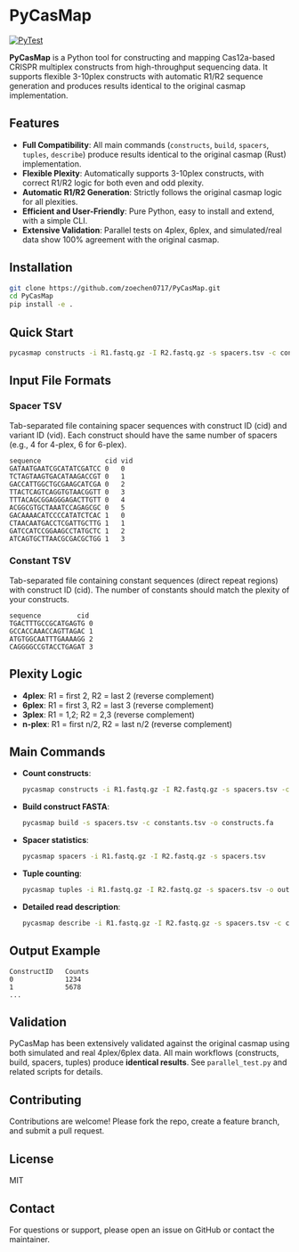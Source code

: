 # PyCasMap

[![PyTest](https://github.com/zoechen0717/PyCasMap/actions/workflows/pytest.yml/badge.svg)](https://github.com/zoechen0717/PyCasMap/actions/workflows/pytest.yml)

**PyCasMap** is a Python tool for constructing and mapping Cas12a-based CRISPR multiplex constructs from high-throughput sequencing data. It supports flexible 3-10plex constructs with automatic R1/R2 sequence generation and produces results identical to the original casmap implementation.

## Features

- **Full Compatibility**: All main commands (`constructs`, `build`, `spacers`, `tuples`, `describe`) produce results identical to the original casmap (Rust) implementation.
- **Flexible Plexity**: Automatically supports 3-10plex constructs, with correct R1/R2 logic for both even and odd plexity.
- **Automatic R1/R2 Generation**: Strictly follows the original casmap logic for all plexities.
- **Efficient and User-Friendly**: Pure Python, easy to install and extend, with a simple CLI.
- **Extensive Validation**: Parallel tests on 4plex, 6plex, and simulated/real data show 100% agreement with the original casmap.

## Installation

```bash
git clone https://github.com/zoechen0717/PyCasMap.git
cd PyCasMap
pip install -e .
```

## Quick Start

```bash
pycasmap constructs -i R1.fastq.gz -I R2.fastq.gz -s spacers.tsv -c constants.tsv -o output.tsv
```

## Input File Formats

### Spacer TSV
Tab-separated file containing spacer sequences with construct ID (cid) and variant ID (vid). Each construct should have the same number of spacers (e.g., 4 for 4-plex, 6 for 6-plex).

```
sequence                cid vid
GATAATGAATCGCATATCGATCC 0   0
TCTAGTAAGTGACATAAGACCGT 0   1
GACCATTGGCTGCGAAGCATCGA 0   2
TTACTCAGTCAGGTGTAACGGTT 0   3
TTTACAGCGGAGGGAGACTTGTT 0   4
ACGGCGTGCTAAATCCAGAGCGC 0   5
GACAAAACATCCCCATATCTCAC 1   0
CTAACAATGACCTCGATTGCTTG 1   1
GATCCATCCGGAAGCCTATGCTC 1   2
ATCAGTGCTTAACGCGACGCTGG 1   3
```

### Constant TSV
Tab-separated file containing constant sequences (direct repeat regions) with construct ID (cid). The number of constants should match the plexity of your constructs.

```
sequence         cid
TGACTTTGCCGCATGAGTG 0
GCCACCAAACCAGTTAGAC 1
ATGTGGCAATTTGAAAAGG 2
CAGGGGCCGTACCTGAGAT 3
```

## Plexity Logic

- **4plex**: R1 = first 2, R2 = last 2 (reverse complement)
- **6plex**: R1 = first 3, R2 = last 3 (reverse complement)
- **3plex**: R1 = 1,2; R2 = 2,3 (reverse complement)
- **n-plex**: R1 = first n/2, R2 = last n/2 (reverse complement)

## Main Commands

- **Count constructs**:
  ```bash
  pycasmap constructs -i R1.fastq.gz -I R2.fastq.gz -s spacers.tsv -c constants.tsv -o output.tsv
  ```
- **Build construct FASTA**:
  ```bash
  pycasmap build -s spacers.tsv -c constants.tsv -o constructs.fa
  ```
- **Spacer statistics**:
  ```bash
  pycasmap spacers -i R1.fastq.gz -I R2.fastq.gz -s spacers.tsv
  ```
- **Tuple counting**:
  ```bash
  pycasmap tuples -i R1.fastq.gz -I R2.fastq.gz -s spacers.tsv -o output.tsv
  ```
- **Detailed read description**:
  ```bash
  pycasmap describe -i R1.fastq.gz -I R2.fastq.gz -s spacers.tsv -c constants.tsv -o description.tsv
  ```

## Output Example

```
ConstructID   Counts
0             1234
1             5678
...
```

## Validation

PyCasMap has been extensively validated against the original casmap using both simulated and real 4plex/6plex data. All main workflows (constructs, build, spacers, tuples) produce **identical results**. See `parallel_test.py` and related scripts for details.

## Contributing

Contributions are welcome! Please fork the repo, create a feature branch, and submit a pull request.

## License

MIT

## Contact

For questions or support, please open an issue on GitHub or contact the maintainer. 